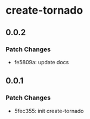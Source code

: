 # create-tornado

## 0.0.2

### Patch Changes

- fe5809a: update docs

## 0.0.1

### Patch Changes

- 5fec355: init create-tornado
